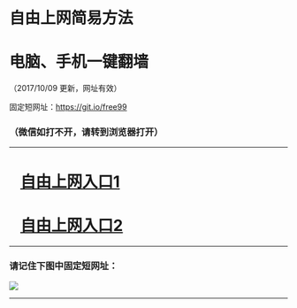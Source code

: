 ﻿# 自由上网简易方法

# 电脑、手机一键翻墙

（2017/10/09 更新，网址有效）

固定短网址：https://git.io/free99

### （微信如打不开，请转到浏览器打开）


***





# &nbsp;&nbsp; <a href="http://ft2557212484.fwq-tz-1001.info/fwqtz01.html?t=100900120643 " target="_blank">自由上网入口1</a>
# &nbsp;&nbsp; <a href="http://ft1113513826.fwq-tz-1002.info/fwqtz02.html?t=100900125289 " target="_blank">自由上网入口2</a>
***

### 请记住下图中固定短网址：

<img src="https://s3-us-west-2.amazonaws.com/fwq-1001/yjfq-20170905okok.png" /> 


***

